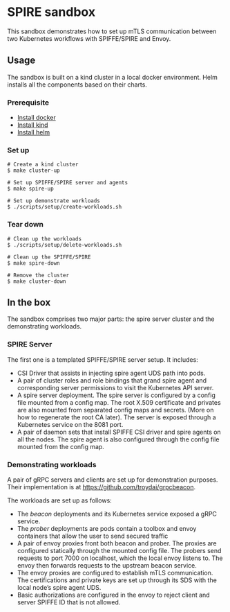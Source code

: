 # SPIRE sandbox
This sandbox demonstrates how to set up mTLS communication between two Kubernetes workflows with SPIFFE/SPIRE and Envoy.

## Usage

The sandbox is built on a kind cluster in a local docker environment. Helm installs all the components based on their charts.

### Prerequisite

- [Install docker](https://docs.docker.com/engine/install/)
- [Install kind](https://kind.sigs.k8s.io/docs/user/quick-start/)
- [Install helm](https://helm.sh/docs/helm/helm_install/)

### Set up

    # Create a kind cluster
    $ make cluster-up
    
    # Set up SPIFFE/SPIRE server and agents
    $ make spire-up
    
    # Set up demonstrate workloads
    $ ./scripts/setup/create-workloads.sh

### Tear down

    # Clean up the workloads
    $ ./scripts/setup/delete-workloads.sh
    
    # Clean up the SPIFFE/SPIRE
    $ make spire-down
    
    # Remove the cluster
    $ make cluster-down

## In the box

The sandbox comprises two major parts: the spire server cluster and the demonstrating workloads.


### SPIRE Server

The first one is a templated SPIFFE/SPIRE server setup. It includes:

- CSI Driver that assists in injecting spire agent UDS path into pods.
- A pair of cluster roles and role bindings that grand spire agent and corresponding server permissions to visit the Kubernetes API server.
- A spire server deployment. The spire server is configured by a config file mounted from a config map. The root X.509 certificate and privates are also mounted from separated config maps and secrets. (More on how to regenerate the root CA later). The server is exposed through a Kubernetes service on the 8081 port.
- A pair of daemon sets that install SPIFFE CSI driver and spire agents on all the nodes. The spire agent is also configured through the config file mounted from the config map.


### Demonstrating workloads

A pair of gRPC servers and clients are set up for demonstration purposes. Their implementation is at https://github.com/troydai/grpcbeacon.

The workloads are set up as follows:

- The *beacon* deployments and its Kubernetes service exposed a gRPC service.
- The *prober* deployments are pods contain a toolbox and envoy containers that allow the user to send secured traffic
- A pair of envoy proxies front both beacon and prober. The proxies are configured statically through the mounted config file. The probers send requests to port 7000 on localhost, which the local envoy listens to. The envoy then forwards requests to the upstream beacon service.
- The envoy proxies are configured to establish mTLS communication. The certifications and private keys are set up through its SDS with the local node’s spire agent UDS.
- Basic authorizations are configured in the envoy to reject client and server SPIFFE ID that is not allowed.
